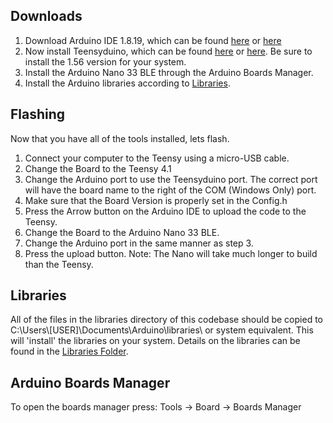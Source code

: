## Downloads
1. Download Arduino IDE 1.8.19, which can be found [here](https://www.arduino.cc/en/software) or [here](https://drive.google.com/drive/folders/1IRxJFNm2gxUtCeU8Dcavg_Mv2ubANOHK?usp=drive_link)
2. Now install Teensyduino, which can be found [here](https://www.pjrc.com/teensy/td_download.html) or [here](https://drive.google.com/drive/folders/1IRxJFNm2gxUtCeU8Dcavg_Mv2ubANOHK?usp=drive_link). Be sure to install the 1.56 version for your system.
3. Install the Arduino Nano 33 BLE through the Arduino Boards Manager.  
3. Install the Arduino libraries according to [Libraries](#libraries).

## Flashing
Now that you have all of the tools installed, lets flash.
1. Connect your computer to the Teensy using a micro-USB cable. 
2. Change the Board to the Teensy 4.1
3. Change the Arduino port to use the Teensyduino port. The correct port will have the board name to the right of the COM (Windows Only) port.
4. Make sure that the Board Version is properly set in the Config.h
5. Press the Arrow button on the Arduino IDE to upload the code to the Teensy. 
6. Change the Board to the Arduino Nano 33 BLE.
7. Change the Arduino port in the same manner as step 3. 
8. Press the upload button. Note: The Nano will take much longer to build than the Teensy. 

## Libraries
All of the files in the libraries directory of this codebase should be copied to
C:\Users\\\[USER\]\Documents\Arduino\libraries\ or system equivalent. This will
'install' the libraries on your system. 
Details on the libraries can be found in the [Libraries Folder](/Libraries).

## Arduino Boards Manager
To open the boards manager press:
Tools -> Board -> Boards Manager

